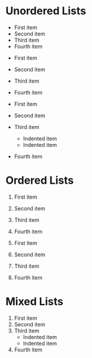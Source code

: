 # Unordered Lists

- First item
- Second item
- Third item
- Fourth item

* First item
* Second item
* Third item
* Fourth item

* First item
* Second item
* Third item
    - Indented item
    - Indented item
* Fourth item

# Ordered Lists

1. First item
2. Second item
3. Third item
4. Fourth item

1. First item
1. Second item
1. Third item
4. Fourth item

# Mixed Lists

1. First item
1. Second item
1. Third item
    - Indented item
    - Indented item
1. Fourth item